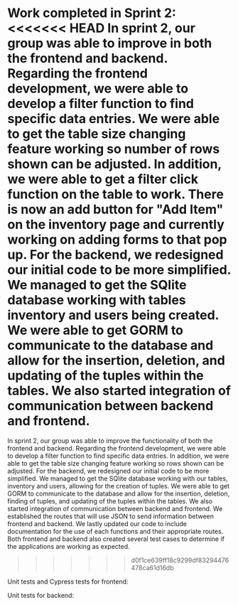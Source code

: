 Work completed in Sprint 2: 
<<<<<<< HEAD
In sprint 2, our group was able to improve in both the frontend and backend. Regarding the frontend development, we were able to develop a filter function to find specific data entries. We were able to get the table size changing feature working so number of rows shown can be adjusted. In addition, we were able to get a filter click function on the table to work. There is now an add button for "Add Item" on the inventory page and currently working on adding forms to that pop up. For the backend, we redesigned our initial code to be more simplified. We managed to get the SQlite database working with tables inventory and users being created. We were able to get GORM to communicate to the database and allow for the insertion, deletion, and updating of the tuples within the tables. We also started integration of communication between backend and frontend.
=======
In sprint 2, our group was able to improve the functionality of both the frontend and backend. Regarding the frontend development, we were able to develop a filter function to find specific data entries. In addition, we were able to get the table size changing feature working so rows shown can be adjusted. For the backend, we redesigned our initial code to be more simplified. We managed to get the SQlite database working with our tables, inventory and users, allowing for the creation of tuples. We were able to get GORM to communicate to the database and allow for the insertion, deletion, finding of tuples, and updating of the tuples within the tables. We also started integration of communication between backend and frontend. We established the routes that will use JSON to send information between frontend and backend. We lastly updated our code to include documentation for the use of each functions and their appropriate routes. Both frontend and backend also created several test cases to determine if the applications are working as expected.
>>>>>>> d0f1ce639ff18c9299df83294476478ca61d16db

Unit tests and Cypress tests for frontend:


Unit tests for backend: 

